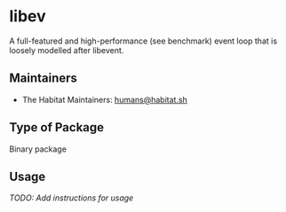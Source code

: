 # libev

A full-featured and high-performance (see benchmark) event loop that is loosely modelled after libevent.

## Maintainers

* The Habitat Maintainers: <humans@habitat.sh>

## Type of Package

Binary package

## Usage

*TODO: Add instructions for usage*
